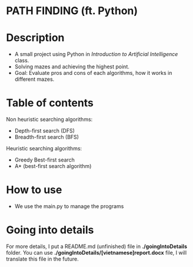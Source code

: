 # PATH FINDING (ft. Python)

# Description

- A small project using Python in _Introduction to Artificial Intelligence_ class.
- Solving mazes and achieving the highest point.
- Goal: Evaluate pros and cons of each algorithms, how it works in different mazes.

# Table of contents

Non heuristic searching algorithms:

- Depth-first search (DFS)
- Breadth-first search (BFS)

Heuristic searching algorithms:

- Greedy Best-first search
- A\* (best-first search algorithm)

# How to use

- We use the main.py to manage the programs

# Going into details

For more details, I put a README.md (unfinished) file in **./goingIntoDetails** folder.
You can use **./goingIntoDetails/[vietnamese]report.docx** file, I will translate this file in the future.

